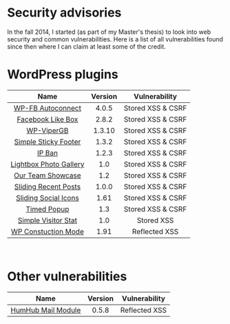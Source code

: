 <div class='post_title_wrapper'> 
	<h1 class='post_title'>Security advisories </h1>
</div>
In the fall 2014, I started (as part of my Master's thesis) to look into web security and common vulnerabilities. Here is a list of all vulnerabilities found since then where I can claim at least some of the credit. 

# WordPress plugins
|  Name                            |     Version       | Vulnerability     |
| :------------------------------: | :---------------: | :---------------: |
| [WP-FB Autoconnect][WPP-1]       | 4.0.5             | Stored XSS & CSRF |
| [Facebook Like Box][WPP-2]       | 2.8.2             | Stored XSS & CSRF |
| [WP-ViperGB][WPP-3]              | 1.3.10            | Stored XSS & CSRF |
| [Simple Sticky Footer][WPP-4]    | 1.3.2             | Stored XSS & CSRF |
| [IP Ban][WPP-5]                  | 1.2.3             | Stored XSS & CSRF |
| [Lightbox Photo Gallery][WPP-6]  | 1.0               | Stored XSS & CSRF |
| [Our Team Showcase][WPP-7]       | 1.2               | Stored XSS & CSRF |
| [Sliding Recent Posts][WPP-8]    | 1.0.0             | Stored XSS & CSRF |
| [Sliding Social Icons][WPP-9]    | 1.61              | Stored XSS & CSRF |
| [Timed Popup][WPP-10]            | 1.3               | Stored XSS & CSRF |
| [Simple Visitor Stat][WPP-11]    | 1.0               | Stored XSS        |
| [WP Constuction Mode][WPP-12]    | 1.91              | Reflected XSS     |

<br />  

# Other vulnerabilities

|      Name                      |     Version       | Vulnerability |
| :----------------------------: |:-----------------:| :------------:|
| [HumHub Mail Module][HumHub-1] | 0.5.8             | Reflected XSS |


[WPP-1]: http://packetstormsecurity.com/files/129508/WordPress-WP-FB-AutoConnect-4.0.5-CSRF-XSS.html  "PacketStorm: WordPress WP-FB-AutoConnect 4.0.5 CSRF/XSS"
[WPP-2]: http://packetstormsecurity.com/files/129506/WordPress-Facebook-Like-Box-2.8.2-CSRF-XSS.html "PacketStorm: WordPress Facebook Like Box 2.8.2 CSRF/XSS"
[WPP-3]: http://packetstormsecurity.com/files/129501/WordPress-WP-ViperGB-1.3.10-CSRF-XSS.html "PacketStorm: WordPress WP-ViperGB 1.3.10 CSRF / XSS"
[WPP-4]: http://packetstormsecurity.com/files/129503/WordPress-Simple-Sticky-Footer-1.3.2-CSRF-XSS.html "PacketStorm: WordPress Simple Sticky Footer 1.3.2 CSRF / XSS"
[WPP-5]: http://packetstormsecurity.com/files/129500/WordPress-IP-Ban-1.2.3-CSRF-XSS.html "PacketStorm: WordPress IP Ban 1.2.3 CSRF / XSS"
[WPP-6]: http://packetstormsecurity.com/files/129507/WordPress-Lightbox-Photo-Gallery-1.0-CSRF-XSS.html "PacketStorm: WordPress Lightbox Photo Gallery 1.0 CSRF / XSS"
[WPP-7]: http://packetstormsecurity.com/files/129499/WordPress-Our-Team-Showcase-1.2-CSRF-XSS.html "PacketStorm: WordPress Our Team Showcase 1.2 CSRF / XSS"
[WPP-8]: http://packetstormsecurity.com/files/129504/WordPress-Sliding-Recent-Posts-1.0-CSRF-XSS.html "PacketStorm: WordPress Sliding Recent Posts 1.0 CSRF / XSS"
[WPP-9]: http://packetstormsecurity.com/files/129509/WordPress-Sliding-Social-Icons-1.61-CSRF-XSS.html "PacketStorm: WordPress Sliding Social Icons 1.61 CSRF / XSS"
[WPP-10]: http://packetstormsecurity.com/files/129510/WordPress-Timed-Popup-1.3-CSRF-XSS.html "PacketStorm: WordPress Timed Popup 1.3 CSRF / XSS"
[WPP-11]: http://packetstormsecurity.com/files/129502/WordPress-Simple-Visitor-Stat-Cross-Site-Scripting.html "PacketStorm: WordPress Simple Visitor Stat Cross Site Scripting"
[WPP-12]: http://packetstormsecurity.com/files/129511/WordPress-WP-Construction-Mode-1.91-XSS.html "PacketStorm: WordPress WP Construction Mode 1.91 XSS"

[HumHub-1]: http://packetstormsecurity.com/files/128919/HumHub-Modules-Mail-0.5.8-Cross-Site-Scripting.html "PacketStorm: HumHub Modules Mail 0.5.8 Cross Site Scripting"